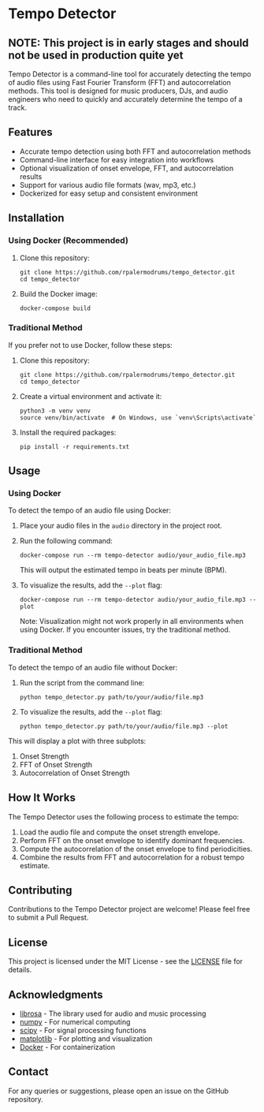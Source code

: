 # Tempo Detector

## NOTE: This project is in early stages and should not be used in production quite yet

Tempo Detector is a command-line tool for accurately detecting the tempo of audio files using Fast Fourier Transform (FFT) and autocorrelation methods. This tool is designed for music producers, DJs, and audio engineers who need to quickly and accurately determine the tempo of a track.

## Features

- Accurate tempo detection using both FFT and autocorrelation methods
- Command-line interface for easy integration into workflows
- Optional visualization of onset envelope, FFT, and autocorrelation results
- Support for various audio file formats (wav, mp3, etc.)
- Dockerized for easy setup and consistent environment

## Installation

### Using Docker (Recommended)

1. Clone this repository:
   ```
   git clone https://github.com/rpalermodrums/tempo_detector.git
   cd tempo_detector
   ```

2. Build the Docker image:
   ```
   docker-compose build
   ```

### Traditional Method

If you prefer not to use Docker, follow these steps:

1. Clone this repository:
   ```
   git clone https://github.com/rpalermodrums/tempo_detector.git
   cd tempo_detector
   ```

2. Create a virtual environment and activate it:
   ```
   python3 -m venv venv
   source venv/bin/activate  # On Windows, use `venv\Scripts\activate`
   ```

3. Install the required packages:
   ```
   pip install -r requirements.txt
   ```

## Usage

### Using Docker

To detect the tempo of an audio file using Docker:

1. Place your audio files in the `audio` directory in the project root.

2. Run the following command:
   ```
   docker-compose run --rm tempo-detector audio/your_audio_file.mp3
   ```

   This will output the estimated tempo in beats per minute (BPM).

3. To visualize the results, add the `--plot` flag:
   ```
   docker-compose run --rm tempo-detector audio/your_audio_file.mp3 --plot
   ```

   Note: Visualization might not work properly in all environments when using Docker. If you encounter issues, try the traditional method.

### Traditional Method

To detect the tempo of an audio file without Docker:

1. Run the script from the command line:
   ```
   python tempo_detector.py path/to/your/audio/file.mp3
   ```

2. To visualize the results, add the `--plot` flag:
   ```
   python tempo_detector.py path/to/your/audio/file.mp3 --plot
   ```

This will display a plot with three subplots:
1. Onset Strength
2. FFT of Onset Strength
3. Autocorrelation of Onset Strength

## How It Works

The Tempo Detector uses the following process to estimate the tempo:

1. Load the audio file and compute the onset strength envelope.
2. Perform FFT on the onset envelope to identify dominant frequencies.
3. Compute the autocorrelation of the onset envelope to find periodicities.
4. Combine the results from FFT and autocorrelation for a robust tempo estimate.

## Contributing

Contributions to the Tempo Detector project are welcome! Please feel free to submit a Pull Request.

## License

This project is licensed under the MIT License - see the [LICENSE](LICENSE) file for details.

## Acknowledgments

- [librosa](https://librosa.org/) - The library used for audio and music processing
- [numpy](https://numpy.org/) - For numerical computing
- [scipy](https://www.scipy.org/) - For signal processing functions
- [matplotlib](https://matplotlib.org/) - For plotting and visualization
- [Docker](https://www.docker.com/) - For containerization

## Contact

For any queries or suggestions, please open an issue on the GitHub repository.
